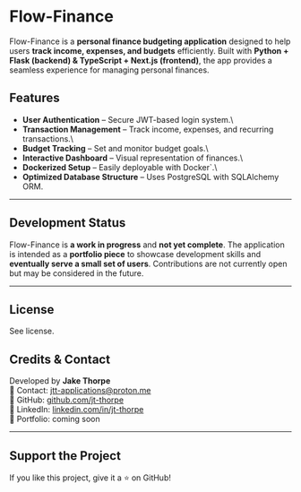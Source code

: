 # Flow-Finance

Flow-Finance is a **personal finance budgeting application** designed to help users **track income, expenses, and budgets** efficiently. Built with **Python + Flask (backend) & TypeScript + Next.js (frontend)**, the app provides a seamless experience for managing personal finances.

## Features

- **User Authentication** – Secure JWT-based login system.\
- **Transaction Management** – Track income, expenses, and recurring transactions.\
- **Budget Tracking** – Set and monitor budget goals.\
- **Interactive Dashboard** – Visual representation of finances.\
- **Dockerized Setup** – Easily deployable with Docker`.\
- **Optimized Database Structure** – Uses PostgreSQL with SQLAlchemy ORM.

---

## Development Status

Flow-Finance is **a work in progress** and **not yet complete**. The application is intended as a **portfolio piece** to showcase development skills and **eventually serve a small set of users**. Contributions are not currently open but may be considered in the future.

---

## License

See license.

## Credits & Contact

Developed by **Jake Thorpe**\
💬 Contact: jtt-applications@proton.me\
🔗 GitHub: [github.com/jt-thorpe](https://github.com/jt-thorpe/)\
🔗 LinkedIn: [linkedin.com/in/jt-thorpe](https://www.linkedin.com/in/jt-thorpe/)\
🔗 Portfolio: coming soon

---

## Support the Project

If you like this project, give it a ⭐ on GitHub!

